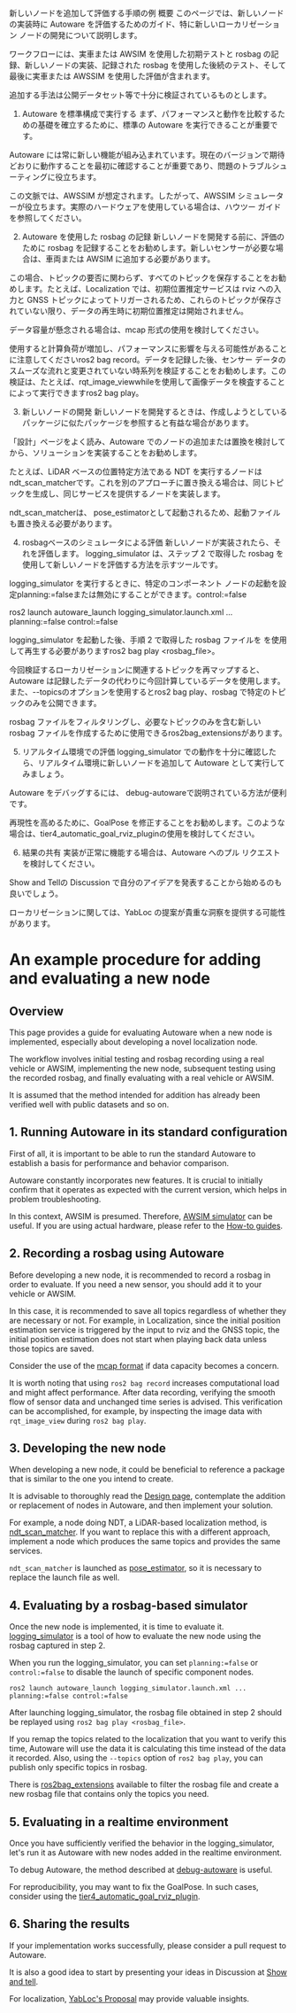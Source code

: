 新しいノードを追加して評価する手順の例
概要
このページでは、新しいノードの実装時に Autoware を評価するためのガイド、特に新しいローカリゼーション ノードの開発について説明します。

ワークフローには、実車または AWSIM を使用した初期テストと rosbag の記録、新しいノードの実装、記録された rosbag を使用した後続のテスト、そして最後に実車または AWSSIM を使用した評価が含まれます。

追加する手法は公開データセット等で十分に検証されているものとします。

1. Autoware を標準構成で実行する
まず、パフォーマンスと動作を比較するための基礎を確立するために、標準の Autoware を実行できることが重要です。

Autoware には常に新しい機能が組み込まれています。現在のバージョンで期待どおりに動作することを最初に確認することが重要であり、問​​題のトラブルシューティングに役立ちます。

この文脈では、AWSSIM が想定されます。したがって、AWSSIM シミュレーターが役立ちます。実際のハードウェアを使用している場合は、ハウツー ガイドを参照してください。

2. Autoware を使用した rosbag の記録
新しいノードを開発する前に、評価のために rosbag を記録することをお勧めします。新しいセンサーが必要な場合は、車両または AWSIM に追加する必要があります。

この場合、トピックの要否に関わらず、すべてのトピックを保存することをお勧めします。たとえば、Localization では、初期位置推定サービスは rviz への入力と GNSS トピックによってトリガーされるため、これらのトピックが保存されていない限り、データの再生時に初期位置推定は開始されません。

データ容量が懸念される場合は、mcap 形式の使用を検討してください。

使用すると計算負荷が増加し、パフォーマンスに影響を与える可能性があることに注意してくださいros2 bag record。データを記録した後、センサー データのスムーズな流れと変更されていない時系列を検証することをお勧めします。この検証は、たとえば、rqt_image_viewwhileを使用して画像データを検査することによって実行できますros2 bag play。

3. 新しいノードの開発
新しいノードを開発するときは、作成しようとしているパッケージに似たパッケージを参照すると有益な場合があります。

「設計」ページをよく読み、Autoware でのノードの追加または置換を検討してから、ソリューションを実装することをお勧めします。

たとえば、LiDAR ベースの位置特定方法である NDT を実行するノードはndt_scan_matcherです。これを別のアプローチに置き換える場合は、同じトピックを生成し、同じサービスを提供するノードを実装します。

ndt_scan_matcherは、 pose_estimatorとして起動されるため、起動ファイルも置き換える必要があります。

4. rosbagベースのシミュレータによる評価
新しいノードが実装されたら、それを評価します。 logging_simulator は、ステップ 2 で取得した rosbag を使用して新しいノードを評価する方法を示すツールです。

logging_simulator を実行するときに、特定のコンポーネント ノードの起動を設定planning:=falseまたは無効にすることができます。control:=false

ros2 launch autoware_launch logging_simulator.launch.xml ... planning:=false control:=false

logging_simulator を起動した後、手順 2 で取得した rosbag ファイルを を使用して再生する必要がありますros2 bag play <rosbag_file>。

今回検証するローカリゼーションに関連するトピックを再マップすると、Autoware は記録したデータの代わりに今回計算しているデータを使用します。また、--topicsのオプションを使用するとros2 bag play、rosbag で特定のトピックのみを公開できます。

rosbag ファイルをフィルタリングし、必要なトピックのみを含む新しい rosbag ファイルを作成するために使用できるros2bag_extensionsがあります。

5. リアルタイム環境での評価
logging_simulator での動作を十分に確認したら、リアルタイム環境に新しいノードを追加して Autoware として実行してみましょう。

Autoware をデバッグするには、 debug-autowareで説明されている方法が便利です。

再現性を高めるために、GoalPose を修正することをお勧めします。このような場合は、tier4_automatic_goal_rviz_pluginの使用を検討してください。

6. 結果の共有
実装が正常に機能する場合は、Autoware へのプル リクエストを検討してください。

Show and Tellの Discussion で自分のアイデアを発表することから始めるのも良いでしょう。

ローカリゼーションに関しては、YabLoc の提案が貴重な洞察を提供する可能性があります。
# An example procedure for adding and evaluating a new node

## Overview

This page provides a guide for evaluating Autoware when a new node is implemented, especially about developing a novel localization node.

The workflow involves initial testing and rosbag recording using a real vehicle or AWSIM, implementing the new node, subsequent testing using the recorded rosbag, and finally evaluating with a real vehicle or AWSIM.

It is assumed that the method intended for addition has already been verified well with public datasets and so on.

## 1. Running Autoware in its standard configuration

First of all, it is important to be able to run the standard Autoware to establish a basis for performance and behavior comparison.

Autoware constantly incorporates new features.
It is crucial to initially confirm that it operates as expected with the current version, which helps in problem troubleshooting.

In this context, AWSIM is presumed.
Therefore, [AWSIM simulator](https://autowarefoundation.github.io/autoware-documentation/main/tutorials/ad-hoc-simulation/digital-twin-simulation/awsim-tutorial/) can be useful.
If you are using actual hardware, please refer to the [How-to guides](https://autowarefoundation.github.io/autoware-documentation/main/how-to-guides/).

## 2. Recording a rosbag using Autoware

Before developing a new node, it is recommended to record a rosbag in order to evaluate.
If you need a new sensor, you should add it to your vehicle or AWSIM.

In this case, it is recommended to save all topics regardless of whether they are necessary or not.
For example, in Localization, since the initial position estimation service is triggered by the input to rviz and the GNSS topic, the initial position estimation does not start when playing back data unless those topics are saved.

Consider the use of the [mcap format](https://mcap.dev/) if data capacity becomes a concern.

It is worth noting that using `ros2 bag record` increases computational load and might affect performance.
After data recording, verifying the smooth flow of sensor data and unchanged time series is advised.
This verification can be accomplished, for example, by inspecting the image data with `rqt_image_view` during `ros2 bag play`.

## 3. Developing the new node

When developing a new node, it could be beneficial to reference a package that is similar to the one you intend to create.

It is advisable to thoroughly read the [Design page](https://autowarefoundation.github.io/autoware-documentation/main/design/), contemplate the addition or replacement of nodes in Autoware, and then implement your solution.

For example, a node doing NDT, a LiDAR-based localization method, is [ndt_scan_matcher](https://github.com/autowarefoundation/autoware.universe/tree/main/localization/ndt_scan_matcher).
If you want to replace this with a different approach, implement a node which produces the same topics and provides the same services.

`ndt_scan_matcher` is launched as [pose_estimator](https://github.com/autowarefoundation/autoware.universe/blob/main/launch/tier4_localization_launch/launch/pose_estimator/pose_estimator.launch.xml), so it is necessary to replace the launch file as well.

## 4. Evaluating by a rosbag-based simulator

Once the new node is implemented, it is time to evaluate it.
[logging_simulator](https://autowarefoundation.github.io/autoware-documentation/main/tutorials/ad-hoc-simulation/rosbag-replay-simulation/) is a tool of how to evaluate the new node using the rosbag captured in step 2.

When you run the logging_simulator, you can set `planning:=false` or `control:=false` to disable the launch of specific component nodes.

`ros2 launch autoware_launch logging_simulator.launch.xml ... planning:=false control:=false`

After launching logging_simulator, the rosbag file obtained in step 2 should be replayed using `ros2 bag play <rosbag_file>`.

If you remap the topics related to the localization that you want to verify this time, Autoware will use the data it is calculating this time instead of the data it recorded.
Also, using the `--topics` option of `ros2 bag play`, you can publish only specific topics in rosbag.

There is [ros2bag_extensions](https://github.com/tier4/ros2bag_extensions) available to filter the rosbag file and create a new rosbag file that contains only the topics you need.

## 5. Evaluating in a realtime environment

Once you have sufficiently verified the behavior in the logging_simulator, let's run it as Autoware with new nodes added in the realtime environment.

To debug Autoware, the method described at [debug-autoware](https://autowarefoundation.github.io/autoware-documentation/main/how-to-guides/others/debug-autoware/) is useful.

For reproducibility, you may want to fix the GoalPose.
In such cases, consider using the [tier4_automatic_goal_rviz_plugin](https://github.com/autowarefoundation/autoware.universe/tree/main/common/tier4_automatic_goal_rviz_plugin).

## 6. Sharing the results

If your implementation works successfully, please consider a pull request to Autoware.

It is also a good idea to start by presenting your ideas in Discussion at [Show and tell](https://github.com/orgs/autowarefoundation/discussions/categories/show-and-tell).

For localization, [YabLoc's Proposal](https://github.com/orgs/autowarefoundation/discussions/3484) may provide valuable insights.

